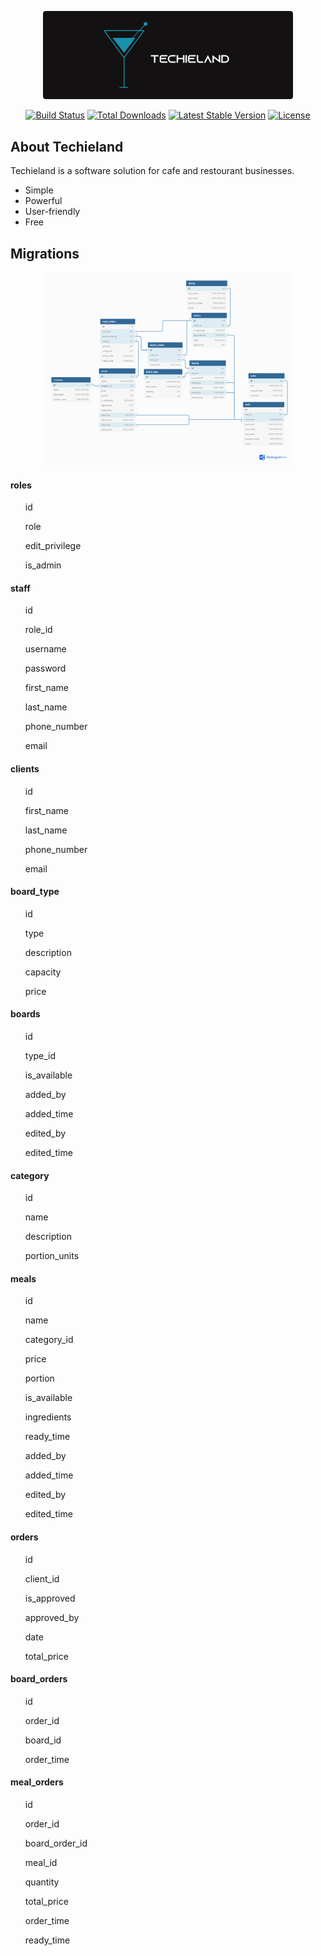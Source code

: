 <p align="center"><img src="./assets/Techieland3.svg" width="400"></p>

<p align="center">
<a href="https://travis-ci.org/laravel/framework"><img src="https://travis-ci.org/laravel/framework.svg" alt="Build Status"></a>
<a href="https://packagist.org/packages/laravel/framework"><img src="https://poser.pugx.org/laravel/framework/d/total.svg" alt="Total Downloads"></a>
<a href="https://packagist.org/packages/laravel/framework"><img src="https://poser.pugx.org/laravel/framework/v/stable.svg" alt="Latest Stable Version"></a>
<a href="https://packagist.org/packages/laravel/framework"><img src="https://poser.pugx.org/laravel/framework/license.svg" alt="License"></a>
</p>

## About Techieland

Techieland is a software solution for cafe and restourant businesses.

- Simple
- Powerful
- User-friendly 
- Free

## Migrations

<p align="center"><img src="./database/db-for-project/ip-project-restourant.png" width="400"></p>

<h4></h4>
<ul></ul>
<ul></ul>
<ul></ul>
<ul></ul>

<h4>roles</h4>
<ul>id</ul>
<ul>role</ul>
<ul>edit_privilege</ul>
<ul>is_admin</ul>


<h4>staff</h4>
<ul>id</ul>
<ul>role_id</ul>
<ul>username</ul>
<ul>password</ul>
<ul>first_name</ul>
<ul>last_name</ul>
<ul>phone_number</ul>
<ul>email</ul>


<h4>clients</h4>
<ul>id</ul>
<ul>first_name</ul>
<ul>last_name</ul>
<ul>phone_number</ul>
<ul>email</ul>


<h4>board_type</h4>
<ul>id</ul>
<ul>type</ul>
<ul>description</ul>
<ul>capacity</ul>
<ul>price</ul>


<h4>boards</h4>
<ul>id</ul>
<ul>type_id</ul>
<ul>is_available</ul>
<ul>added_by</ul>
<ul>added_time</ul>
<ul>edited_by</ul>
<ul>edited_time</ul>



<h4>category</h4>
<ul>id</ul>
<ul>name</ul>
<ul>description</ul>
<ul>portion_units</ul>


<h4>meals</h4>
<ul>id</ul>
<ul>name</ul>
<ul>category_id</ul>
<ul>price</ul>
<ul>portion</ul>
<ul>is_available</ul>
<ul>ingredients</ul>
<ul>ready_time</ul>
<ul>added_by</ul>
<ul>added_time</ul>
<ul>edited_by</ul>
<ul>edited_time</ul>


<h4>orders</h4>
<ul>id</ul>
<ul>client_id</ul>
<ul>is_approved</ul>
<ul>approved_by</ul>
<ul>date</ul>
<ul>total_price</ul>


<h4>board_orders</h4>
<ul>id</ul>
<ul>order_id</ul>
<ul>board_id</ul>
<ul>order_time</ul>


<h4>meal_orders</h4>
<ul>id</ul>
<ul>order_id</ul>
<ul>board_order_id</ul>
<ul>meal_id</ul>
<ul>quantity</ul>
<ul>total_price</ul>
<ul>order_time</ul>
<ul>ready_time</ul>












